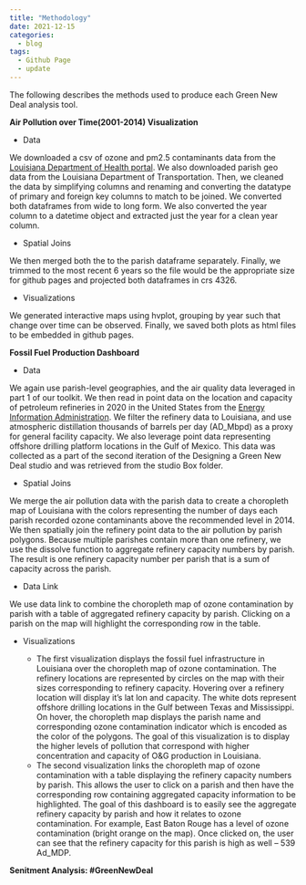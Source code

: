 ```yaml
---
title: "Methodology"
date: 2021-12-15
categories:
  - blog
tags:
  - Github Page
  - update
---
```


The following describes the methods used to produce each Green New Deal analysis tool.

**Air Pollution over Time(2001-2014) Visualization**

* Data

We downloaded a csv of ozone and pm2.5 contaminants data from the [Louisiana Department of Health portal](https://healthdata.ldh.la.gov/). We also downloaded parish geo data from the Louisiana Department of Transportation. Then, we cleaned the data by simplifying columns and renaming and converting the datatype of primary and foreign key columns to match to be joined. We converted both dataframes from wide to long form. We also converted the year column to a datetime object and extracted just the year for a clean year column.
* Spatial Joins

We then merged both the to the parish dataframe separately. Finally, we trimmed to the most recent 6 years so the file would be the appropriate size for github pages and projected both dataframes in crs 4326. 

* Visualizations

We generated interactive maps using hvplot, grouping by year such that change over time can be observed. Finally, we saved both plots as html files to be embedded in github pages.

**Fossil Fuel Production Dashboard**
* Data

We again use parish-level geographies, and the air quality data leveraged in part 1 of our toolkit. We then read in point data on the location and capacity of petroleum refineries in 2020 in the United States from the [Energy Information Administration](https://www.eia.gov/maps/layer_info-m.php). We filter the refinery data to Louisiana, and use atmospheric distillation thousands of barrels per day (AD_Mbpd) as a proxy for general facility capacity. We also leverage point data representing offshore drilling platform locations in the Gulf of Mexico. This data was collected as a part of the second iteration of the Designing a Green New Deal studio and was retrieved from the studio Box folder.

* Spatial Joins

We merge the air pollution data with the parish data to create a choropleth map of Louisiana with the colors representing the number of days each parish recorded ozone contaminants above the recommended level in 2014. We then spatially join the refinery point data to the air pollution by parish polygons. 
Because multiple parishes contain more than one refinery, we use the dissolve function to aggregate refinery capacity numbers by parish. The result is one refinery capacity number per parish that is a sum of capacity across the parish. 
* Data Link

We use data link to combine the choropleth map of ozone contamination by parish with a table of aggregated refinery capacity by parish. Clicking on a parish on the map will highlight the corresponding row in the table.
* Visualizations

  - The first visualization displays the fossil fuel infrastructure in Louisiana over the choropleth map of ozone contamination. The refinery locations are represented by circles on the map with their sizes corresponding to refinery capacity. Hovering over a refinery location will display it’s lat lon and capacity. The white dots represent offshore drilling locations in the Gulf between Texas and Mississippi. On hover, the choropleth map displays the parish name and corresponding ozone contamination indicator which is encoded as the color of the polygons. The goal of this visualization is to display the higher levels of pollution that correspond with higher concentration and capacity of O&G production in Louisiana.
  - The second visualization links the choropleth map of ozone contamination with a table displaying the refinery capacity numbers by parish. This allows the user to click on a parish and then have the corresponding row containing aggregated capacity information to be highlighted. The goal of this dashboard is to easily see the aggregate refinery capacity by parish and how it relates to ozone contamination. For example, East Baton Rouge has a level of ozone contamination (bright orange on the map). Once clicked on, the user can see that the refinery capacity for this parish is high as well – 539 Ad_MDP.

**Senitment Analysis: #GreenNewDeal**
